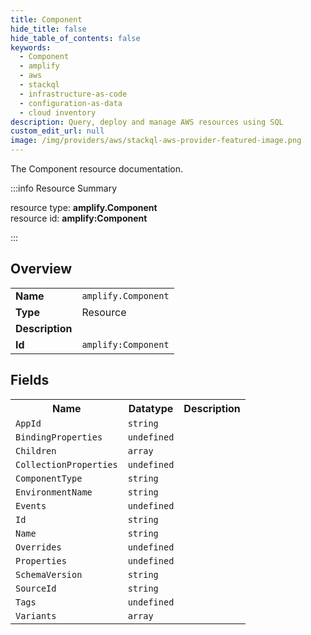 ```yaml
---
title: Component
hide_title: false
hide_table_of_contents: false
keywords:
  - Component
  - amplify
  - aws
  - stackql
  - infrastructure-as-code
  - configuration-as-data
  - cloud inventory
description: Query, deploy and manage AWS resources using SQL
custom_edit_url: null
image: /img/providers/aws/stackql-aws-provider-featured-image.png
---
```

The Component resource documentation.

:::info Resource Summary

<div class="row">
<div class="providerDocColumn">
<span>resource type:&nbsp;<b>amplify.Component</b></span><br />
<span>resource id:&nbsp;<b>amplify:Component</b></span><br />
</div>
</div>

:::

## Overview
<table><tbody>
<tr><td><b>Name</b></td><td><code>amplify.Component</code></td></tr>
<tr><td><b>Type</b></td><td>Resource</td></tr>
<tr><td><b>Description</b></td><td></td></tr>
<tr><td><b>Id</b></td><td><code>amplify:Component</code></td></tr>
</tbody></table>

## Fields
<table><tbody>
<tr><th>Name</th><th>Datatype</th><th>Description</th></tr>
<tr><td><code>AppId</code></td><td><code>string</code></td><td></td></tr><tr><td><code>BindingProperties</code></td><td><code>undefined</code></td><td></td></tr><tr><td><code>Children</code></td><td><code>array</code></td><td></td></tr><tr><td><code>CollectionProperties</code></td><td><code>undefined</code></td><td></td></tr><tr><td><code>ComponentType</code></td><td><code>string</code></td><td></td></tr><tr><td><code>EnvironmentName</code></td><td><code>string</code></td><td></td></tr><tr><td><code>Events</code></td><td><code>undefined</code></td><td></td></tr><tr><td><code>Id</code></td><td><code>string</code></td><td></td></tr><tr><td><code>Name</code></td><td><code>string</code></td><td></td></tr><tr><td><code>Overrides</code></td><td><code>undefined</code></td><td></td></tr><tr><td><code>Properties</code></td><td><code>undefined</code></td><td></td></tr><tr><td><code>SchemaVersion</code></td><td><code>string</code></td><td></td></tr><tr><td><code>SourceId</code></td><td><code>string</code></td><td></td></tr><tr><td><code>Tags</code></td><td><code>undefined</code></td><td></td></tr><tr><td><code>Variants</code></td><td><code>array</code></td><td></td></tr>
</tbody></table>